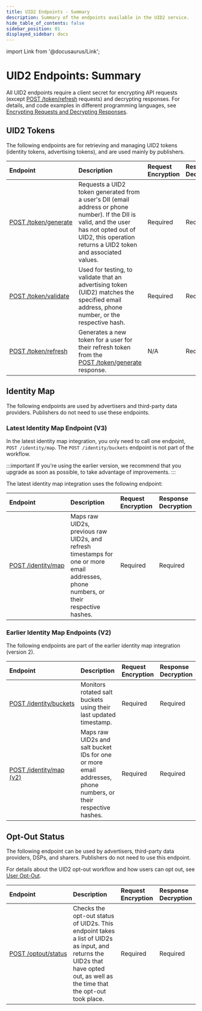 ```yaml
---
title: UID2 Endpoints - Summary
description: Summary of the endpoints available in the UID2 service.
hide_table_of_contents: false
sidebar_position: 01
displayed_sidebar: docs
---
```


import Link from '@docusaurus/Link';

# UID2 Endpoints: Summary

All UID2 endpoints require a client secret for encrypting API requests (except [POST&nbsp;/token/refresh](post-token-refresh.md) requests) and decrypting responses. For details, and code examples in different programming languages, see [Encrypting Requests and Decrypting Responses](../getting-started/gs-encryption-decryption.md).

## UID2 Tokens

The following endpoints are for retrieving and managing UID2 tokens (identity tokens, advertising tokens), and are used mainly by publishers.

| Endpoint | Description | Request Encryption | Response Decryption |
| :--- | :--- | :--- | :--- |
| [POST&nbsp;/token/generate](post-token-generate.md) | Requests a UID2 token generated from a user's <Link href="../ref-info/glossary-uid#gl-dii">DII</Link> (email address or phone number). If the DII is valid, and the user has not opted out of UID2, this operation returns a UID2 token and associated values. | Required | Required |
| [POST&nbsp;/token/validate](post-token-validate.md) | Used for testing, to validate that an advertising token (UID2) matches the specified email address, phone number, or the respective hash. | Required | Required |
| [POST&nbsp;/token/refresh](post-token-refresh.md) | Generates a new token for a user for their refresh token from the [POST&nbsp;/token/generate](post-token-generate.md) response. | N/A | Required |

## Identity Map

The following endpoints are used by advertisers and third-party data providers. Publishers do not need to use these endpoints.

### Latest Identity Map Endpoint (V3)

In the latest identity map integration, you only need to call one endpoint, `POST /identity/map`. The `POST /identity/buckets` endpoint is not part of the workflow.

:::important
If you're using the earlier version, we recommend that you upgrade as soon as possible, to take advantage of improvements.
:::

The latest identity map integration uses the following endpoint:

| Endpoint | Description | Request Encryption | Response Decryption |
| :--- | :--- | :--- | :--- |
| [POST&nbsp;/identity/map](post-identity-map-new.md) | Maps raw UID2s, previous raw UID2s, and refresh timestamps for one or more email addresses, phone numbers, or their respective hashes.  | Required | Required |

### Earlier Identity Map Endpoints (V2)

The following endpoints are part of the earlier identity map integration (version 2).  

| Endpoint | Description | Request Encryption | Response Decryption |
| :--- | :--- | :--- | :--- |
| [POST&nbsp;/identity/buckets](post-identity-buckets-new.md) | Monitors rotated salt buckets using their last updated timestamp. | Required | Required |
| [POST&nbsp;/identity/map (v2)](post-identity-map-v2-new.md) | Maps raw UID2s and salt bucket IDs for one or more email addresses, phone numbers, or their respective hashes.  | Required | Required |

## Opt-Out Status

The following endpoint can be used by advertisers, third-party data providers, DSPs, and sharers. Publishers do not need to use this endpoint.

For details about the UID2 opt-out workflow and how users can opt out, see [User Opt-Out](../getting-started/gs-opt-out.md).

| Endpoint | Description | Request Encryption | Response Decryption |
| :--- | :--- | :--- | :--- |
| [POST&nbsp;/optout/status](post-optout-status.md) | Checks the opt-out status of UID2s. This endpoint takes a list of UID2s as input, and returns the UID2s that have opted out, as well as the time that the opt-out took place.  | Required | Required |
